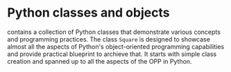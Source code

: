 # Python classes and objects

contains a collection of Python classes that demonstrate various concepts and programming practices. The class `Square` is designed to showcase almost all the  aspects of Python's object-oriented programming capabilities and provide practical blueprint to archieve that. It starts with simple class creation and spanned up to all the aspects of the OPP in Python.
